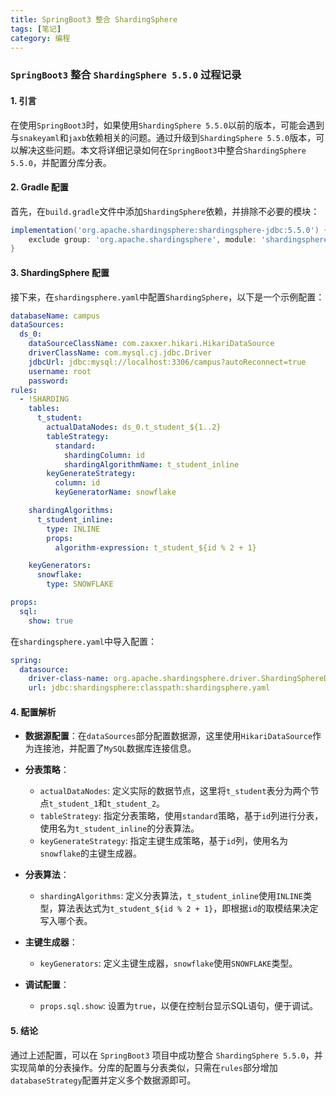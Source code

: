 ```yaml
---
title: SpringBoot3 整合 ShardingSphere 
tags: [笔记]
category: 编程
---
```

### **`SpringBoot3` 整合 `ShardingSphere 5.5.0` 过程记录**

#### **1. 引言**
在使用`SpringBoot3`时，如果使用`ShardingSphere 5.5.0`以前的版本，可能会遇到与`snakeyaml`和`jaxb`依赖相关的问题。通过升级到`ShardingSphere 5.5.0`版本，可以解决这些问题。本文将详细记录如何在`SpringBoot3`中整合`ShardingSphere 5.5.0`，并配置分库分表。

#### **2. Gradle 配置**

首先，在`build.gradle`文件中添加`ShardingSphere`依赖，并排除不必要的模块：

```gradle
implementation('org.apache.shardingsphere:shardingsphere-jdbc:5.5.0') {
    exclude group: 'org.apache.shardingsphere', module: 'shardingsphere-test-util'
}
```

#### **3. ShardingSphere 配置**

接下来，在`shardingsphere.yaml`中配置`ShardingSphere`，以下是一个示例配置：

```yaml
databaseName: campus
dataSources:
  ds_0:
    dataSourceClassName: com.zaxxer.hikari.HikariDataSource
    driverClassName: com.mysql.cj.jdbc.Driver
    jdbcUrl: jdbc:mysql://localhost:3306/campus?autoReconnect=true
    username: root
    password:
rules:
  - !SHARDING
    tables:
      t_student:
        actualDataNodes: ds_0.t_student_${1..2}
        tableStrategy:
          standard:
            shardingColumn: id
            shardingAlgorithmName: t_student_inline
        keyGenerateStrategy:
          column: id
          keyGeneratorName: snowflake

    shardingAlgorithms:
      t_student_inline:
        type: INLINE
        props:
          algorithm-expression: t_student_${id % 2 + 1}

    keyGenerators:
      snowflake:
        type: SNOWFLAKE

props:
  sql:
    show: true
```

在`shardingsphere.yaml`中导入配置：

```yaml
spring:
  datasource:
    driver-class-name: org.apache.shardingsphere.driver.ShardingSphereDriver
    url: jdbc:shardingsphere:classpath:shardingsphere.yaml
```


#### **4. 配置解析**

- **数据源配置**：在`dataSources`部分配置数据源，这里使用`HikariDataSource`作为连接池，并配置了`MySQL`数据库连接信息。

- **分表策略**：
    - `actualDataNodes`: 定义实际的数据节点，这里将`t_student`表分为两个节点`t_student_1`和`t_student_2`。
    - `tableStrategy`: 指定分表策略，使用`standard`策略，基于`id`列进行分表，使用名为`t_student_inline`的分表算法。
    - `keyGenerateStrategy`: 指定主键生成策略，基于`id`列，使用名为`snowflake`的主键生成器。

- **分表算法**：
    - `shardingAlgorithms`: 定义分表算法，`t_student_inline`使用`INLINE`类型，算法表达式为`t_student_${id % 2 + 1}`，即根据`id`的取模结果决定写入哪个表。

- **主键生成器**：
    - `keyGenerators`: 定义主键生成器，`snowflake`使用`SNOWFLAKE`类型。

- **调试配置**：
    - `props.sql.show`: 设置为`true`，以便在控制台显示SQL语句，便于调试。

#### **5. 结论**

通过上述配置，可以在 `SpringBoot3` 项目中成功整合 `ShardingSphere 5.5.0`，并实现简单的分表操作。分库的配置与分表类似，只需在`rules`部分增加`databaseStrategy`配置并定义多个数据源即可。
